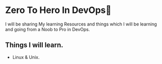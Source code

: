 
# Zero To Hero In DevOps🦸

I will be sharing My learning Resources and things which I will be learning and going from a Noob to Pro in DevOps.

## Things I will learn.

- Linux & Unix.



